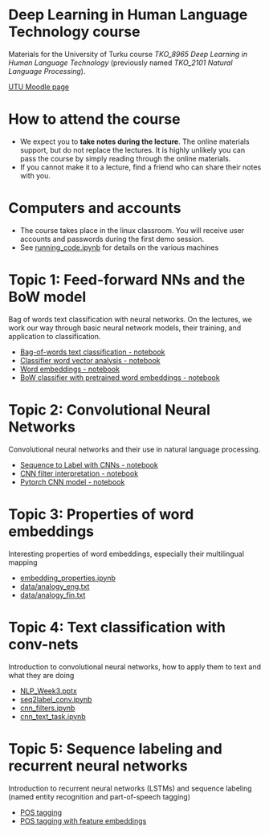 # Deep Learning in Human Language Technology course

Materials for the University of Turku course *TKO_8965 Deep Learning in Human Language Technology* (previously named *TKO_2101 Natural Language Processing*).

[UTU Moodle page](https://moodle.utu.fi/course/view.php?id=13402)

# How to attend the course

* We expect you to **take notes during the lecture**. The online materials support, but do not replace the lectures. It is highly unlikely you can pass the course by simply reading through the online materials.
* If you cannot make it to a lecture, find a friend who can share their notes with you.

# Computers and accounts

* The course takes place in the linux classroom. You will receive user accounts and passwords during the first demo session.
* See [running_code.ipynb](running_code.ipynb) for details on the various machines

# Topic 1: Feed-forward NNs and the BoW model

Bag of words text classification with neural networks. On the lectures, we work our way through basic neural network models, their training, and application to classification.

* [Bag-of-words text classification - notebook](bow_classifier.ipynb)
* [Classifier word vector analysis - notebook](bow_classifier_features.ipynb)
* [Word embeddings - notebook](word_embeddings.ipynb)
* [BoW classifier with pretrained word embeddings - notebook](bow_classifier_embeddings_simpler.ipynb)

# Topic 2: Convolutional Neural Networks

Convolutional neural networks and their use in natural language processing.

* [Sequence to Label with CNNs - notebook](seq2label_conv.ipynb)
* [CNN filter interpretation - notebook](cnn_filters.ipynb)
* [Pytorch CNN model - notebook](cnn_model_pytorch.ipynb)

# Topic 3: Properties of word embeddings

Interesting properties of word embeddings, especially their multilingual mapping

* [embedding_properties.ipynb](embedding_properties.ipynb)
* [data/analogy_eng.txt](data/analogy_eng.txt)
* [data/analogy_fin.txt](data/analogy_fin.txt)

# Topic 4: Text classification with conv-nets

Introduction to convolutional neural networks, how to apply them to text and what they are doing

* [NLP_Week3.pptx](NLP_Week3.pptx)
* [seq2label_conv.ipynb](seq2label_conv.ipynb)
* [cnn_filters.ipynb](cnn_filters.ipynb)
* [cnn_text_task.ipynb](cnn_text_task.ipynb)

# Topic 5: Sequence labeling and recurrent neural networks

Introduction to recurrent neural networks (LSTMs) and sequence labeling (named entity recognition and part-of-speech tagging)

* [POS tagging](pos.ipynb)
* [POS tagging with feature embeddings](pos_with_features.ipynb)
